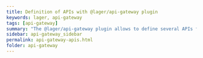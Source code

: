 ```yaml
---
title: Definition of APIs with @lager/api-gateway plugin
keywords: lager, api-gateway
tags: [api-gateway]
summary: "The @lager/api-gateway plugin allows to define several APIs for a project"
sidebar: api-gateway_sidebar
permalink: api-gateway-apis.html
folder: api-gateway
---
```

